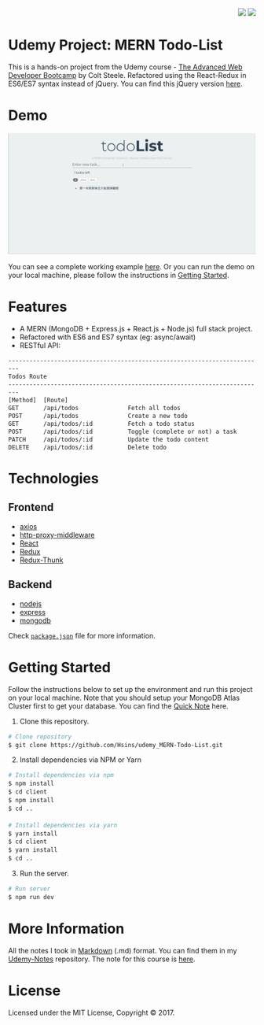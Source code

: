 <div align="right">
  <img src="https://img.shields.io/badge/Completion-100%25-blue.svg" />
  <a href="https://github.com/Hsins/udemy_MERN-Todo-List/blob/master/LICENSE" alt="License">
    <img src="https://img.shields.io/github/license/Hsins/udemy_MERN-Todo-List.svg" />
  </a>
</div>

# Udemy Project: MERN Todo-List

This is a hands-on project from the Udemy course - [The Advanced Web Developer Bootcamp](https://www.udemy.com/the-advanced-web-developer-bootcamp/) by Colt Steele. Refactored using the React-Redux in ES6/ES7 syntax instead of jQuery. You can find this jQuery version [here](https://github.com/Hsins/udemy_jQuery-Todo-List).
  
# Demo

<div align="center">
  <img src="demo/demo.gif" />
</div>

You can see a complete working example [here](https://hsins-mern-todolist.herokuapp.com/). Or you can run the demo on your local machine, please follow the instructions in [Getting Started](#getting-started).

# Features

- A MERN (MongoDB + Express.js + React.js + Node.js) full stack project.
- Refactored with ES6 and ES7 syntax (eg: async/await)
- RESTful API:

```
-------------------------------------------------------------------------
Todos Route
-------------------------------------------------------------------------
[Method]  [Route]
GET       /api/todos              Fetch all todos
POST      /api/todos              Create a new todo
GET       /api/todos/:id          Fetch a todo status
POST      /api/todos/:id          Toggle (complete or not) a task
PATCH     /api/todos/:id          Update the todo content
DELETE    /api/todos/:id          Delete todo
```

# Technologies

## Frontend

- [axios](https://github.com/axios/axios)
- [http-proxy-middleware](https://github.com/chimurai/http-proxy-middleware)
- [React](https://reactjs.org/)
- [Redux](https://redux.js.org/)
- [Redux-Thunk](https://github.com/reduxjs/redux-thunk)

## Backend

- [nodejs](https://nodejs.org/en/)
- [express](https://gulpjs.com/)
- [mongodb](https://webpack.js.org/concepts/)

Check [`package.json`](https://github.com/Hsins/udemy_MERN-Todo-List/blob/master/package.json) file for more information.

# Getting Started

Follow the instructions below to set up the environment and run this project on your local machine. Note that you should setup your MongoDB Atlas Cluster first to get your database. You can find the [Quick Note](https://hackmd.io/@Hsins/r1oFNI864) here.

1. Clone this repository.

```bash
# Clone repository
$ git clone https://github.com/Hsins/udemy_MERN-Todo-List.git
```

2. Install dependencies via NPM or Yarn

```bash
# Install dependencies via npm
$ npm install
$ cd client
$ npm install
$ cd ..

# Install dependencies via yarn
$ yarn install
$ cd client
$ yarn install
$ cd ..
```

3. Run the server.

```bash
# Run server
$ npm run dev
```

# More Information

All the notes I took in [Markdown](https://daringfireball.net/projects/markdown/syntax) (.md) format. You can find them in my [Udemy-Notes](https://github.com/Hsins/Udemy-Notes) repository. The note for this course is [here](https://hsins.github.io/Udemy-Notes/The%20Advanced%20Web%20Developer%20Bootcamp/).

# License

Licensed under the MIT License, Copyright © 2017.
